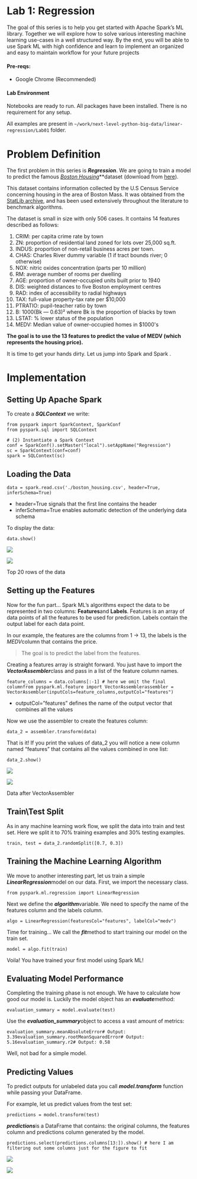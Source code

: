 

Lab 1: Regression
=================


The goal of this series is to help you get started with Apache Spark’s
ML library. Together we will explore how to solve various interesting
machine learning use-cases in a well structured way. By the end, you
will be able to use Spark ML with high confidence and learn to implement
an organized and easy to maintain workflow for your future projects


#### Pre-reqs:
- Google Chrome (Recommended)

#### Lab Environment
Notebooks are ready to run. All packages have been installed. There is no requirement for any setup.

All examples are present in `~/work/next-level-python-big-data/linear-regression/Lab01` folder. 


Problem Definition
==================

The first problem in this series is ***Regression***. We are going to
train a model to predict the famous [*Boston
Housing*](https://www.cs.toronto.edu/~delve/data/boston/bostonDetail.html)**dataset
(download from
[here](https://drive.google.com/open?id=1-zxrKH1T0fM1Oi1mZzCWNtzHzeM4OsKt)).

This dataset contains information collected by the U.S Census Service
concerning housing in the area of Boston Mass. It was obtained from the
[StatLib archive](http://lib.stat.cmu.edu/datasets/boston), and has been
used extensively throughout the literature to benchmark algorithms.

The dataset is small in size with only 506 cases. It contains 14
features described as follows:

1.  CRIM: per capita crime rate by town
2.  ZN: proportion of residential land zoned for lots over 25,000 sq.ft.
3.  INDUS: proportion of non-retail business acres per town.
4.  CHAS: Charles River dummy variable (1 if tract bounds river; 0
    otherwise)
5.  NOX: nitric oxides concentration (parts per 10 million)
6.  RM: average number of rooms per dwelling
7.  AGE: proportion of owner-occupied units built prior to 1940
8.  DIS: weighted distances to five Boston employment centres
9.  RAD: index of accessibility to radial highways
10. TAX: full-value property-tax rate per \$10,000
11. PTRATIO: pupil-teacher ratio by town
12. B: 1000(Bk — 0.63)² where Bk is the proportion of blacks by town
13. LSTAT: % lower status of the population
14. MEDV: Median value of owner-occupied homes in \$1000's

**The goal is to use the 13 features to predict the value of MEDV (which
represents the housing price).**

It is time to get your hands dirty. Let us jump into Spark and Spark .

Implementation
==============

Setting Up Apache Spark
-----------------------

To create a ***SQLContext*** we write:

```
from pyspark import SparkContext, SparkConf
from pyspark.sql import SQLContext

# (2) Instantiate a Spark Context
conf = SparkConf().setMaster("local").setAppName("Regression")
sc = SparkContext(conf=conf)
spark = SQLContext(sc)
```

Loading the Data
----------------

```
data = spark.read.csv('./boston_housing.csv', header=True, inferSchema=True)
```

-   header=True signals that the first line contains the header
-   inferSchema=True enables automatic detection of the underlying data
    schema

To display the data:

```
data.show()
```

![](./images/1_q8dzRPO0Xv_8IVH-fY7-hw.png)

![](./images/1_q8dzRPO0Xv_8IVH-fY7-hw(1).png)



Top 20 rows of the data

Setting up the Features
-----------------------

Now for the fun part… Spark ML’s algorithms expect the data to be
represented in two columns: **Features**and **Labels**. Features is an
array of data points of all the features to be used for prediction.
Labels contain the output label for each data point.

In our example, the features are the columns from 1 → 13, the labels is
the *MEDV*column that contains the price.

> The goal is to predict the label from the features.

Creating a features array is straight forward. You just have to import
the ***VectorAssembler***class and pass in a list of the feature column
names.

```
feature_columns = data.columns[:-1] # here we omit the final columnfrom pyspark.ml.feature import VectorAssemblerassembler = VectorAssembler(inputCols=feature_columns,outputCol="features")
```

-   outputCol=”features” defines the name of the output vector that
    combines all the values

Now we use the assembler to create the features column:

```
data_2 = assembler.transform(data)
```

That is it! If you print the values of data\_2 you will notice a new
column named “features” that contains all the values combined in one
list:

```
data_2.show()
```

![](./images/1_81GQdVRqzLkdnPPW4lixhw.png)

![](./images/1_81GQdVRqzLkdnPPW4lixhw(1).png)



Data after VectorAssembler

Train\\Test Split
-----------------

As in any machine learning work flow, we split the data into train and
test set. Here we split it to 70% training examples and 30% testing
examples.

```
train, test = data_2.randomSplit([0.7, 0.3])
```

Training the Machine Learning Algorithm
---------------------------------------

We move to another interesting part, let us train a simple
***LinearRegression***model on our data. First, we import the necessary
class.

```
from pyspark.ml.regression import LinearRegression
```

Next we define the ***algorithm***variable. We need to specify the name
of the features column and the labels column.

```
algo = LinearRegression(featuresCol="features", labelCol="medv")
```

Time for training… We call the ***fit***method to start training our
model on the train set.

```
model = algo.fit(train)
```

Voila! You have trained your first model using Spark ML!

Evaluating Model Performance
----------------------------

Completing the training phase is not enough. We have to calculate how
good our model is. Luckily the model object has an ***evaluate***method:

```
evaluation_summary = model.evaluate(test)
```

Use the ***evaluation\_summary***object to access a vast amount of
metrics:

```
evaluation_summary.meanAbsoluteError# Output: 3.39evaluation_summary.rootMeanSquaredError# Output: 5.16evaluation_summary.r2# Output: 0.58
```

Well, not bad for a simple model.

Predicting Values
-----------------

To predict outputs for unlabeled data you call ***model.transform***
function while passing your DataFrame.

For example, let us predict values from the test set:

```
predictions = model.transform(test)
```

***predictions***is a DataFrame that contains: the original columns, the
features column and predictions column generated by the model.

```
predictions.select(predictions.columns[13:]).show() # here I am filtering out some columns just for the figure to fit
```

![](./images/1_WUeGLFEQEg80_h2zRGt20w.png)

![](./images/1_WUeGLFEQEg80_h2zRGt20w(1).png)
